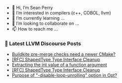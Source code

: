 - 👋 Hi, I’m Sean Perry
- 👀 I’m interested in compilers (c++, COBOL, llvm)
- 🌱 I’m currently learning ...
- 💞️ I’m looking to collaborate on ...
- 📫 How to reach me ...

<!---
s66perry/s66perry is a ✨ special ✨ repository because its `README.md` (this file) appears on your GitHub profile.
You can click the Preview link to take a look at your changes.
--->
### 📕 Latest LLVM Discourse Posts

<!-- DISCOURSE-LLVM:START -->
- [Buildkite pre-merge checks need a newer CMake?](https://discourse.llvm.org/t/buildkite-pre-merge-checks-need-a-newer-cmake/70002#post_2)
- [[RFC] ShapedType Type Interface Cleanup](https://discourse.llvm.org/t/rfc-shapedtype-type-interface-cleanup/69998#post_8)
- [Extracting the int value of a function argument](https://discourse.llvm.org/t/extracting-the-int-value-of-a-function-argument/70004#post_5)
- [[RFC] ShapedType Type Interface Cleanup](https://discourse.llvm.org/t/rfc-shapedtype-type-interface-cleanup/69998#post_7)
- [Purpose of &quot;-disable-loop-unrolling&quot; option in Opt?](https://discourse.llvm.org/t/purpose-of-disable-loop-unrolling-option-in-opt/70007#post_1)
<!-- DISCOURSE-LLVM:END -->
